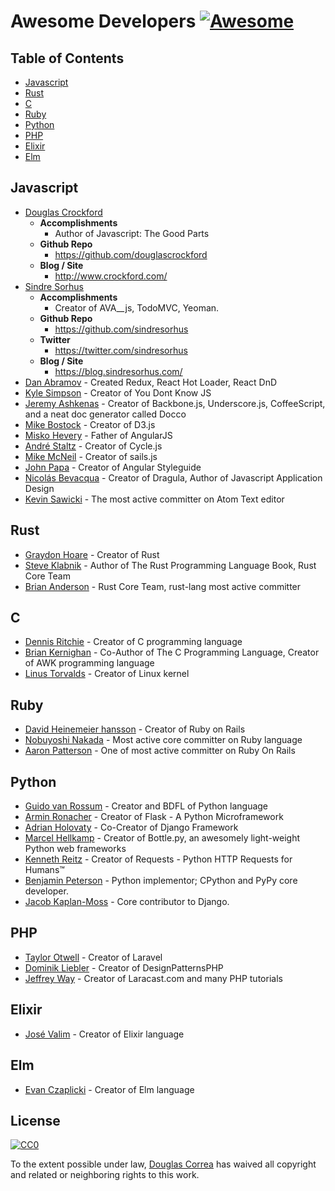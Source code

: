 # Awesome Developers [![Awesome](https://cdn.rawgit.com/sindresorhus/awesome/d7305f38d29fed78fa85652e3a63e154dd8e8829/media/badge.svg)](https://github.com/sindresorhus/awesome)

## Table of Contents

- [Javascript](#javascript)
- [Rust](#rust)
- [C](#c)
- [Ruby](#ruby)
- [Python](#python)
- [PHP](#php)
- [Elixir](#elixir)
- [Elm](#elm)

## Javascript

- [Douglas Crockford](http://www.crockford.com/)
  - **Accomplishments**
    - Author of Javascript: The Good Parts
  - **Github Repo**
      - https://github.com/douglascrockford
  - **Blog / Site**
      - http://www.crockford.com/
- [Sindre Sorhus](https://github.com/sindresorhus)
  - **Accomplishments**
    - Creator of AVA__js, TodoMVC, Yeoman.
  - **Github Repo**
    - https://github.com/sindresorhus
  - **Twitter**
    - https://twitter.com/sindresorhus
  - **Blog / Site**
    - https://blog.sindresorhus.com/
- [Dan Abramov](https://github.com/gaearon) - Created Redux, React Hot Loader, React DnD
- [Kyle Simpson](https://github.com/getify) - Creator of You Dont Know JS
- [Jeremy Ashkenas](https://github.com/jashkenas) - Creator of Backbone.js, Underscore.js, CoffeeScript, and a neat doc generator called Docco
- [Mike Bostock](https://github.com/mbostock) - Creator of D3.js
- [Misko Hevery](https://github.com/mhevery) - Father of AngularJS
- [André Staltz](https://github.com/staltz) - Creator of Cycle.js
- [Mike McNeil](https://www.linkedin.com/in/mikermcneil) - Creator of sails.js
- [John Papa](https://github.com/johnpapa) - Creator of Angular Styleguide
- [Nicolás Bevacqua](https://github.com/bevacqua) - Creator of Dragula, Author of Javascript Application Design
- [Kevin Sawicki](https://github.com/kevinsawicki) - The most active committer on Atom Text editor

## Rust

- [Graydon Hoare](https://github.com/graydon) - Creator of Rust
- [Steve Klabnik](https://github.com/steveklabnik) - Author of The Rust Programming Language Book, Rust Core Team
- [Brian Anderson](https://github.com/brson) - Rust Core Team, rust-lang most active committer

## C

- [Dennis Ritchie](http://cm.bell-labs.co/who/dmr/) - Creator of C programming language
- [Brian Kernighan](https://www.cs.princeton.edu/~bwk/) - Co-Author of The C Programming Language, Creator of AWK programming language
- [Linus Torvalds](https://github.com/torvalds) - Creator of Linux kernel

## Ruby

- [David Heinemeier hansson](https://github.com/dhh) - Creator of Ruby on Rails
- [Nobuyoshi Nakada](https://github.com/nobu) - Most active core committer on Ruby language
- [Aaron Patterson](https://github.com/tenderlove) - One of most active committer on Ruby On Rails

## Python

- [Guido van Rossum](https://github.com/gvanrossum) - Creator and BDFL of Python language
- [Armin Ronacher](https://github.com/mitsuhiko) - Creator of Flask - A Python Microframework
- [Adrian Holovaty](https://github.com/adrianholovaty) - Co-Creator of Django Framework
- [Marcel Hellkamp](https://github.com/defnull) - Creator of Bottle.py, an awesomely light-weight Python web frameworks
- [Kenneth Reitz](https://github.com/kennethreitz) - Creator of Requests - Python HTTP Requests for Humans™
- [Benjamin Peterson](https://github.com/gutworth) - Python implementor; CPython and PyPy core developer.
- [Jacob Kaplan-Moss](https://github.com/jacobian) - Core contributor to Django.

## PHP

- [Taylor Otwell](https://github.com/taylorotwell) - Creator of Laravel
- [Dominik Liebler](https://github.com/domnikl) - Creator of DesignPatternsPHP
- [Jeffrey Way](https://github.com/JeffreyWay) - Creator of Laracast.com and many PHP tutorials

## Elixir
- [José Valim](https://github.com/josevalim) - Creator of Elixir language

## Elm
- [Evan Czaplicki](https://github.com/evancz) - Creator of Elm language

## License

[![CC0](http://i.creativecommons.org/p/zero/1.0/88x31.png)](http://creativecommons.org/publicdomain/zero/1.0/)

To the extent possible under law, [Douglas Correa](http://douglascorrea.io) has waived all copyright and related or neighboring rights to this work.
